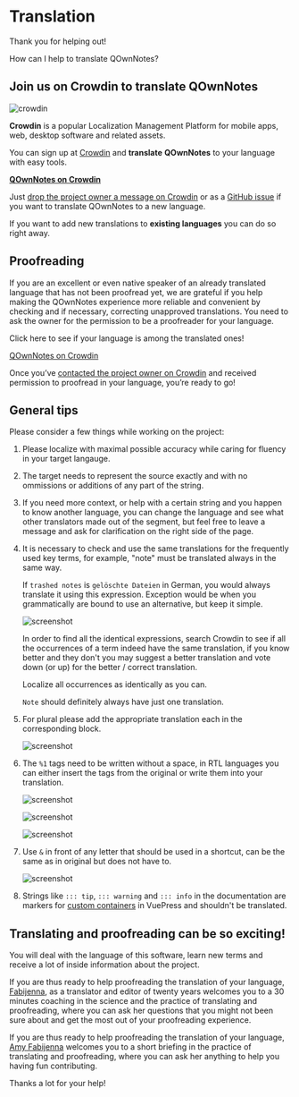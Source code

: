 # Translation

Thank you for helping out!

How can I help to translate QOwnNotes?

## Join us on Crowdin to translate QOwnNotes

![crowdin](/img/crowdin.png)

**Crowdin** is a popular Localization Management Platform for mobile apps, web,
desktop software and related assets.

You can sign up at [Crowdin](https://crowdin.com/project/qownnotes/invite) and
**translate** **QOwnNotes** to your language with easy tools.

**[QOwnNotes on Crowdin](https://crowdin.com/project/qownnotes/invite)**

Just [drop the project owner a message on Crowdin](https://crowdin.com/profile/pbek) or as a [GitHub issue](https://github.com/pbek/QOwnNotes/issues)
if you want to translate QOwnNotes to a new language.

If you want to add new translations to **existing languages** you can do so right away.

## Proofreading

If you are an excellent or even native speaker of an already translated language that has not been proofread yet, we are grateful if you help making the QOwnNotes experience more reliable and convenient by checking and if necessary, correcting unapproved translations. You need to ask the owner for the permission to be a proofreader for your language.

Click here to see if your language is among the translated ones! 

[QOwnNotes on Crowdin](https://translate.qownnotes.org/)

Once you’ve [contacted the project owner on Crowdin](https://crowdin.com/profile/pbek) and received permission to proofread in your language, you’re ready to go!

## General tips

Please consider a few things while working on the project:

1) Please localize with maximal possible accuracy while caring for fluency in your target langauge.

2) The target needs to represent the source exactly and with no ommissions or additions of any part of the string.

3) If you need more context, or help with a certain string and you happen to know another language, you can change the language and see what other translators made out of the segment, but feel free to leave a message and ask for clarification on the right side of the page.

4) It is necessary to check and use the same translations for the frequently used key terms, for example, "note" must be translated always in the same way. 

   If `trashed notes` is `gelöschte Dateien` in German, you would always translate it using this expression.
   Exception would be when you grammatically are bound to use an alternative, but keep it simple.

   ![screenshot](/img/crowdin/screenshot-7.png)

   In order to find all the identical expressions, search Crowdin to see if all the occurrences of a term indeed have the same translation, if you know better and they don't you may suggest a better translation and vote down (or up) for the better / correct translation.

   Localize all occurrences as identically as you can.

   `Note` should definitely always have just one translation.

5) For plural please add the appropriate translation each in the corresponding block.

   ![screenshot](/img/crowdin/screenshot-4.png)

6) The `%1` tags need to be written without a space, in RTL languages you can either insert the tags
    from the original or write them into your translation.

   ![screenshot](/img/crowdin/screenshot-1.png)

   ![screenshot](/img/crowdin/screenshot-5.png)

   ![screenshot](/img/crowdin/screenshot-3.png)

7) Use `&` in front of any letter that should be used in a shortcut, can be the same as in original but does not have to.

   ![screenshot](/img/crowdin/screenshot-4.png)

8) Strings like `::: tip`, `::: warning` and `::: info` in the documentation are markers for
   [custom containers](https://vuepress.vuejs.org/guide/markdown.html#custom-containers) in VuePress
   and shouldn't be translated.

## Translating and proofreading can be so exciting!

You will deal with the language of this software, learn new terms and receive a lot of inside information about the project.

If you are thus ready to help proofreading the translation of your language, [Fabijenna](https://crowdin.com/profile/rawfreeamy),
as a translator and editor of twenty years welcomes you to a 30 minutes coaching in the science and the practice of translating
and proofreading, where you can ask her questions that you might not been sure about and get the most out of your proofreading
experience.

If you are thus ready to help proofreading the translation of your language, [Amy Fabijenna](https://crowdin.com/profile/rawfreeamy) welcomes you to a short briefing in the practice of translating and proofreading, where you can ask her anything to help you having fun contributing.

Thanks a lot for your help!
